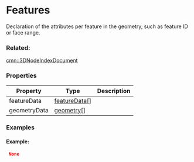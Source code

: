 # Features

Declaration of the attributes per feature in the geometry, such as feature ID or face range.

### Related:

[cmn::3DNodeIndexDocument](3DNodeIndexDocument.cmn.md)
### Properties

| Property | Type | Description |
| --- | --- | --- |
| featureData | [featureData](featureData.cmn.md)[] |  |
| geometryData | [geometry](geometry.cmn.md)[] |  |

### Examples 

#### Example:  

```json
 None 
```

